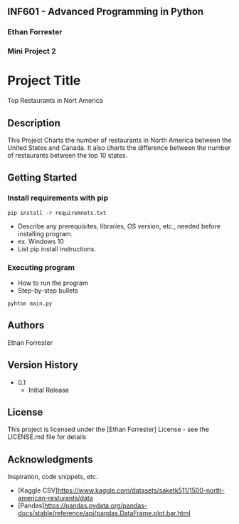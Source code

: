 ## INF601 - Advanced Programming in Python
### Ethan Forrester
### Mini Project 2


# Project Title

Top Restaurants in Nort America

## Description

This Project Charts the number of restaurants in North America between the United States and Canada. It also charts the difference between the number of restaurants between the top 10 states. 

## Getting Started

### Install requirements with pip 

```
pip install -r requiremnets.txt
```

* Describe any prerequisites, libraries, OS version, etc., needed before installing program.
* ex. Windows 10
* List pip install instructions.


### Executing program

* How to run the program
* Step-by-step bullets
```
pyhton main.py
```



## Authors

Ethan Forrester



## Version History


* 0.1
    * Initial Release

## License

This project is licensed under the [Ethan Forrester] License - see the LICENSE.md file for details

## Acknowledgments

Inspiration, code snippets, etc.
* [Kaggle CSV]https://www.kaggle.com/datasets/saketk511/1500-north-american-resturants/data
* [Pandas]https://pandas.pydata.org/pandas-docs/stable/reference/api/pandas.DataFrame.plot.bar.html
